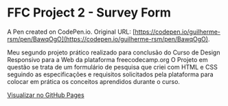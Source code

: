 # FFC Project 2 - Survey Form

A Pen created on CodePen.io. Original URL: [https://codepen.io/guilherme-rsm/pen/BawqOgO](https://codepen.io/guilherme-rsm/pen/BawqOgO).

Meu segundo projeto prático realizado para conclusão do Curso de Design Responsivo para a Web da plataforma freecodecamp.org
O Projeto em questão se trata de um formulário de pesquisa que criei com HTML e CSS seguindo as especificações e requisitos solicitados pela plataforma para colocar em prática os conceitos aprendidos durante o curso.

<a href="https://guilherme-rsm.github.io/FCC-Project-2-Survey-Form/">Visualizar no GitHub Pages</a>
